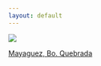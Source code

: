 ```yaml
---
layout: default
---
```


<div class="preview-panel">
<a href="/Edweb/2015/10/21/Mayaguez-Bo.-Quebrada/">
	<img class="preview-images" src="/Edweb/Propiedades/venta/Mayaguez Bo. Quebrada/3.jpg">
	<p>Mayaguez, Bo. Quebrada</p>
</a>
</div>
